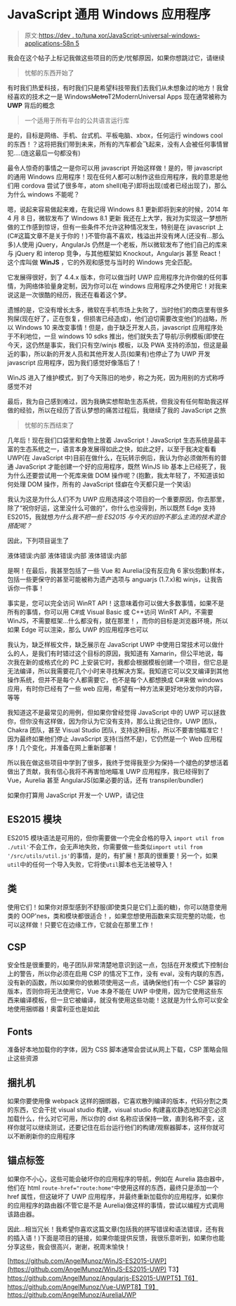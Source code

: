 # JavaScript 通用 Windows 应用程序

> 原文:[https://dev . to/tuna xor/JavaScript-universal-windows-applications-58n 5](https://dev.to/tunaxor/javascript-universal-windows-applications-58n5)

我会在这个帖子上标记我做这些项目的历史/忧郁原因，如果你想跳过它，请继续

> 忧郁的东西开始了

有时我们热爱科技，有时我们只是希望科技带我们去我们从未想象过的地方！我曾经喜欢的技术之一是 Windows~~Metro~~T2ModernUniversal Apps 现在通常被称为 **UWP** 背后的概念

> 一个适用于所有平台的公共语言运行库

是的，目标是网络、手机、台式机、平板电脑、xbox，任何运行 windows cool 的东西！？这将把我们带到未来，所有的汽车都会飞起来，没有人会被任何事情冒犯....(连这最后一句都没有)

最令人惊奇的事情之一是你可以用 javascript 开始这样做！是的，带 javascript 的通用 Windows 应用程序！现在任何人都可以制作这些应用程序，我的意思是他们用 cordova 尝试了很多年，atom shell(电子)即将出现(或者已经出现了)，那么为什么 windows 不能呢？

嗯，说起来容易做起来难，在我记得 Windows 8.1 更新即将到来的时候，2014 年 4 月 8 日，微软发布了 Windows 8.1 更新
我还在上大学，我对为实现这一梦想所做的工作感到惊讶，但有一些条件不允许这种情况发生，特别是在 javascript 上(C#这篇文章不是关于你的！)不管你喜不喜欢，栈溢出并没有烤人(还没有...那么多)人使用 jQuery，AngularJs 仍然是一个老板，所以微软发布了他们自己的库来与 jQuery 和 interop 竞争，与其他框架如 Knockout，Angularjs 甚至 React！这个库叫做 **WinJS** ，它的外观和感觉与当时的 Windows 完全匹配。

它发展得很好，到了 4.4.x 版本，你可以做当时 UWP 应用程序允许你做的任何事情，为网络体验量身定制，因为你可以在 windows 应用程序之外使用它！对我来说这是一次很酷的经历，我还在看着这个梦。

遗憾的是，它没有增长太多，微软在手机市场上失败了，当时他们的商店里有很多狗屎(现在好了，正在恢复，但损害已经造成)，他们迫切需要改变他们的战略，所以 Windows 10 来改变事情！但是，由于缺乏开发人员，javascript 应用程序处于不利地位，一旦 windows 10 sdks 推出，他们就失去了导航/示例模板(即使在今天，这仍然是事实，我们只有空/winjs 模板，以及 PWA 支持的添加，但这是最近的事)，所以新的开发人员和其他开发人员(如果有)也停止了为 UWP 开发 javascript 应用程序，因为我们感觉好像落后了！

WinJS 进入了维护模式，到了今天陈旧的地步，称之为死，因为用别的方式称呼感觉不对

最后，我为自己感到难过，因为我确实想帮助生态系统，但我没有任何帮助我这样做的经验，所以在经历了否认梦想的痛苦过程后，我继续了我的 JavaScript 之旅

> 忧郁的东西结束了

几年后！现在我们口袋里和食物上放着 JavaScript！JavaScript 生态系统是最丰富的生态系统之一，语言本身发展得如此之快，如此之好，以至于我决定看看 UWP(在 JavaScript 中)目前在做什么，在玩转示例后，我认为你必须做所有的普通 JavaScript 才能创建一个好的应用程序，既然 WinJS lib 基本上已经死了，我为什么还要尝试用一个死库来做 DOM 操作呢？(抱歉，我太年轻了，不知道该如何处理 DOM 操作，所有的 JavaScript 怪癖在今天都只是一个笑话)

我认为这是为什么人们不为 UWP 应用选择这个项目的一个重要原因，你去那里，除了“祝你好运，这里没什么可做的”，你什么也没得到，所以既然 Edge 支持 ES2015，我就想*为什么我不把一些 ES2015 与今天的旧的不那么主流的技术混合搭配呢？*

因此，下列项目诞生了

液体错误:内部
液体错误:内部
液体错误:内部

是啊！在最后，我甚至包括了一些 Vue 和 Aurelia(没有反应角 6 家伙抱歉)样本，包括一些更保守的甚至可能被称为遗产选项与 anguarjs (1.7.x)和 winjs，让我告诉你一件事！

事实是，您可以完全访问 WinRT API！这意味着你可以做大多数事情，如果不是所有的事情，你可以用 C#或 Visual Basic 或 C++访问 WinRT API，不需要 WinJS，不需要框架...什么都没有，就在那里！，而你的目标是浏览器环境，所以如果 Edge 可以渲染，那么 UWP 的应用程序也可以

我认为，缺乏样板文件，缺乏展示在 JavaScript UWP 中使用日常技术可以做什么的人，是我们有时错过这个目标的原因，我知道有 Xamarin，但公平地说，每次我在新的或格式化的 PC 上安装它时，我都会根据模板创建一个项目，但它总是无法编译，所以我需要花几个小时来寻找解决方案。我知道它可以交叉编译到其他操作系统，但并不是每个人都需要它，也不是每个人都想换成 C#来做 windows 应用，有时你已经有了一些 web 应用，希望有一种方法来更好地分发你的内容，等等

我知道这不是最常见的用例，但如果你曾经觉得 JavaScript 中的 UWP 可以拯救你，但你没有这样做，因为你认为它没有支持，那么让我记住你，UWP 团队，Chakra 团队，甚至 Visual Studio 团队，支持这种目标，所以不要害怕瞄准它！因为最终如果他们停止 JavaScript 支持(当然不是)，它仍然是一个 Web 应用程序！几个变化，并准备在网上重新部署！

所以我在做这些项目中学到了很多，我终于觉得我至少为保持一个褪色的梦想活着做出了贡献，我有信心我将不再害怕地瞄准 UWP 应用程序，我已经得到了 Vue，Aurelia 甚至 AngularJS(如果必要的话，还有 transpiler/bundler)

如果你打算用 JavaScript 开发一个 UWP，请记住

## ES2015 模块

ES2015 模块语法是可用的，但你需要做一个完全合格的导入
`import util from ./util'`不会工作，会无声地失败，你需要做一些类似`import util from '/src/utils/util.js'`的事情，是的，有扩展！那真的很重要！另一个，如果`util`中的任何一个导入失败，它将使`util`脚本也无法被导入！

## 类

使用它们！如果你对原型感到不舒服(即使类只是它们上面的糖)，你可以随意使用类的 OOP'nes，类和模块都很适合！，如果您想使用函数来实现完整的功能，也可以这样做！只要它在边缘工作，它就会在那里工作！

## CSP

安全性是很重要的，电子团队非常清楚地意识到这一点，包括在开发模式下控制台上的警告，所以你必须在启用 CSP 的情况下工作，没有 eval，没有内联的东西，没有新的函数，所以如果你的依赖项使用这一点，请确保他们有一个 CSP 兼容的版本，否则你将无法使用它，Vue 本身不能在 UWP 中使用，因为它使用这些东西来编译模板，但一旦它被编译，就没有使用这些功能！这就是为什么你可以安全地使用捆绑器！奥雷利亚也是如此

## Fonts

准备好本地加载你的字体，因为 CSS 脚本通常会尝试从网上下载，CSP 策略会阻止这些资源

## 捆扎机

如果你要使用像 webpack 这样的捆绑器，它喜欢散列编译的版本，代码分割之类的东西，它会干扰 visual studio 构建，visual studio 构建喜欢静态地知道它必须加载什么，什么对它可用，所以你的 dist 名称应该保持一致，直到名称不变，这样你就可以继续测试，还要记住在后台运行他们的构建/观察器脚本，这样你就可以不断刷新你的应用程序

## 锚点标签

如果你不小心，这些可能会破坏你的应用程序的导航，例如在 Aurelia 路由器中，他们在 html `route-href="route:home"`中使用这样的东西，最终只是添加一个 href 属性，但这破坏了 UWP 应用程序，并最终重新加载你的应用程序，如果你的应用程序的路由器(不管它是不是 Aurelia)做这样的事情，尝试以编程方式调用该路由器。

因此...相当冗长！我希望你喜欢这篇文章(包括我的拼写错误和语法错误，还有我的插入语！)下面是项目的链接，如果你能提供反馈，我很乐意听到，如果你也能分享这些，我会很高兴，谢谢，祝周末愉快！

[https://github.com/AngelMunoz/WinJS-ES2015-UWP](https://github.com/AngelMunoz/WinJS-ES2015-UWP)
T3】https://github.com/AngelMunoz/Angularjs-ES2015-UWPT5】T6】https://github.com/AngelMunoz/Vue-UWPT8】T9】https://github.com/AngelMunoz/AureliaUWP